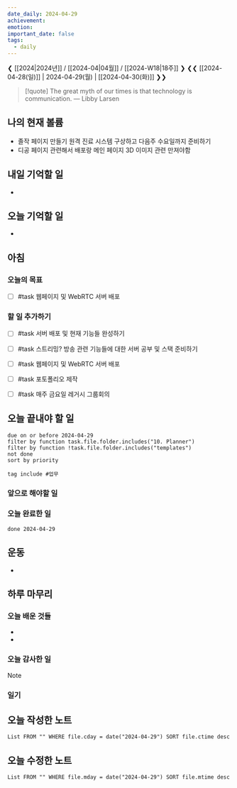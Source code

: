```yaml
---
date_daily: 2024-04-29
achievement: 
emotion: 
important_date: false
tags:
  - daily
---
```

❮ [[2024|2024년]] / [[2024-04|04월]] / [[2024-W18|18주]] ❯
❮❮ [[2024-04-28(일)]] | 2024-04-29(월) | [[2024-04-30(화)]] ❯❯

> [!quote] The great myth of our times is that technology is communication.
> — Libby Larsen
## 나의 현재 볼륨
* 졸작 페이지 만들기 원격 진료 시스템 구상하고 다음주 수요일까지 준비하기
* 디공 페이지 관련해서 배포랑 메인 페이지 3D 이미지 관련 만져야함
## 내일 기억할 일
- 
## 오늘 기억할 일
* 


## 아침

### 오늘의 목표

- [ ] #task 웹페이지 및 WebRTC 서버 배포

### 할 일 추가하기

- [ ] #task 서버 배포 및 현재 기능들 완성하기
- [ ] #task 스트리밍? 방송 관련 기능들에 대한 서버 공부 및 스택 준비하기
- [ ] #task 웹페이지 및 WebRTC 서버 배포
- [ ] #task 포토폴리오 제작
- [ ] #task 매주 금요일 레거시 그룹회의


## 오늘 끝내야 할 일
```tasks
due on or before 2024-04-29
filter by function task.file.folder.includes("10. Planner")
filter by function !task.file.folder.includes("templates")
not done
sort by priority
```
```tasks
tag include #업무 
```

### 앞으로 해야할 일


### 오늘 완료한 일
```tasks
done 2024-04-29
```

## 운동
- 

## 하루 마무리
### 오늘 배운 것들
- 
- 
### 오늘 감사한 일
>[!note]
>
### 일기

## 오늘 작성한 노트
```dataview
List FROM "" WHERE file.cday = date("2024-04-29") SORT file.ctime desc

```

## 오늘 수정한 노트
```dataview
List FROM "" WHERE file.mday = date("2024-04-29") SORT file.mtime desc


```